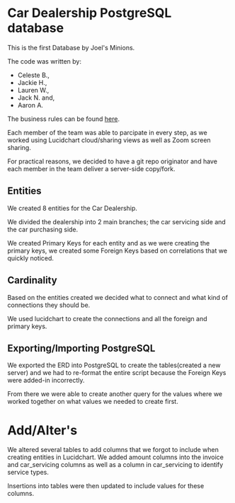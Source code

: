 # Car Dealership PostgreSQL database

This is the first Database by Joel's Minions.

The code was written by:
* Celeste B., 
* Jackie H., 
* Lauren W., 
* Jack N. and, 
* Aaron A.

The business rules can be found [here](https://docs.google.com/document/d/1gGk-BPzgWTsfX_40Jc1IuG3ZkXiFRWpiMMMkpJovYIM/edit).

Each member of the team was able to parcipate in every step, as we worked using Lucidchart cloud/sharing views as well as Zoom screen sharing. 

For practical reasons, we decided to have a git repo originator and have each member in the team deliver a server-side copy/fork. 

## Entities

We created 8 entities for the Car Dealership.  

We divided the dealership into 2 main branches; the car servicing side and the car purchasing side.  

We created Primary Keys for each entity and as we were creating the primary keys, we created some Foreign Keys based on correlations that we quickly noticed. 

## Cardinality

Based on the entities created we decided what to connect and what kind of connections they should be. 

We used lucidchart to create the connections and all the foreign and primary keys.

## Exporting/Importing PostgreSQL

We exported the ERD into PostgreSQL to create the tables(created a new server) and we had to re-format the entire script because the Foreign Keys were added-in incorrectly. 

From there we were able to create another query for the values where we worked together on what values we needed to create first.

# Add/Alter's

We altered several tables to add columns that we forgot to include when creating entities in Lucidchart. We added amount columns into the invoice and car_servicing columns as well as a column in car_servicing to identify service types. 

Insertions into tables were then updated to include values for these columns. 
